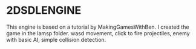 # 2DSDLENGINE
This engine is based on a tutorial by MakingGamesWithBen. I created the game in the lamsp folder.
wasd movement, click to fire projectiles, enemy with basic AI, simple collision detection.   
